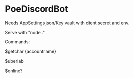 # PoeDiscordBot
Needs AppSettings.json/Key vault with client secret and env.

Serve with "node ."

Commands:

$getchar {accountname}

$uberlab

$online?
